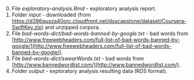 0. File *exploratory-analysis.Rmd* - exploratory analysis report.
1. Folder *input* - downloaded (from https://d396qusza40orc.cloudfront.net/dsscapstone/dataset/Coursera-SwiftKey.zip) and unzipped corpora.
2. File *bad-words-dict/bad-words-banned-by-google.txt* - bad words from [http://www.freewebheaders.com/full-list-of-bad-words-banned-by-google/](http://www.freewebheaders.com/full-list-of-bad-words-banned-by-google/).
3. File *bad-words-dict/swearWords.txt* - bad words from [http://www.bannedwordlist.com/](http://www.bannedwordlist.com/).
4. Folder *output* - exploratory analysis resulting data (RDS format).
